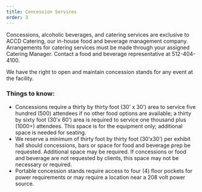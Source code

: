 ```yaml
---
title: Concession Services
order: 3
---
```


Concessions, alcoholic beverages, and catering services are exclusive to ACCD Catering, our in-house food and beverage management company. Arrangements for catering services must be made through your assigned Catering Manager. Contact a food and beverage representative at 512-404- 4100.
                            
We have the right to open and maintain concession stands for any event at the facility.

### Things to know:

- Concessions require a thirty by thirty foot (30’ x 30’) area to service five hundred (500) attendees if no other food options are available; a thirty by sixty foot (30’x 60’) area is required to service one thousand plus (1000+) attendees. This space is for the equipment only; additional space is needed for seating.
- We reserve a minimum of thirty foot by thirty foot (30’x30’) per exhibit hall should concessions, bars or space for food and beverage prep be requested.  Additional space may be required. If concessions or food and beverage are not requested by clients, this space may not be necessary or required.
- Portable concession stands require access to four (4) floor pockets for power requirements or may require a location near a 208 volt power source.
